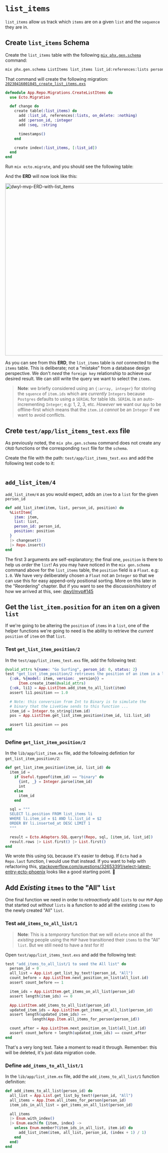 # `list_items`

`list_items` allow us track which `items` are on a given `list`
and the `sequence` they are in.

## Create `list_items` Schema

Create the `list_items` table 
with the following
[`mix phx.gen.schema`](https://hexdocs.pm/phoenix/Mix.Tasks.Phx.Gen.Schema.html)
command:

```sh
mix phx.gen.schema ListItems list_items list_id:references:lists person_id:integer seq:string
```

That command will create the following migration:
[`20230416001045_create_list_items.exs`](https://github.com/dwyl/mvp/blob/54aff67d172ad372c5ee1ffd9c41f24b093b78d4/priv/repo/migrations/20230416001045_create_list_items.exs)

```elixir
defmodule App.Repo.Migrations.CreateListItems do
  use Ecto.Migration

  def change do
    create table(:list_items) do
      add :list_id, references(:lists, on_delete: :nothing)
      add :person_id, :integer
      add :seq, :string

      timestamps()
    end

    create index(:list_items, [:list_id])
  end
end
```

Run `mix ecto.migrate`,
and you should see the following table:

And the **ERD**
will now look like this:

<img width="550" alt="dwyl-mvp-ERD-with-list_items" src="https://github.com/dwyl/mvp/assets/194400/a81f51b1-0327-4f33-b417-67f37ae889b2">

As you can see from this **ERD**,
the `list_items` table 
is _not_ connected to the `items` table.
This is deliberate; not a "mistake"
from a database design perspective.
We don't _need_ the `foreign key` relationship
to achieve our desired result.
We can still write the query we want to select the `items`.

> **Note**: we briefly considered using an `{:array, integer}` 
for storing the `squence` of `item.ids` 
which are _currently_ `Integers` 
because `Postgres` defaults to using a `SERIAL` for table Ids.
`SERIAL` is an auto-incrementing `Integer`; e.g: 1, 2, 3, etc.
_However_ we want our `App` to be offline-first
which means that the `item.id` _cannot_ be an `Integer`
if we want to avoid conflicts. 

## Crete `test/app/list_items_test.exs` file

As previously noted, the
`mix phx.gen.schema` command
does not create any `CRUD` functions 
or the corresponding `test` file
for the `schema`.

Create the file with the path:
`test/app/list_items_test.exs` 
and add the following test code to it:

```elixir

```


## `add_list_item/4`

`add_list_item/4` as you would expect,
adds an `item` to a `list` for the given `person_id`

```elixir
def add_list_item(item, list, person_id, position) do
  %ListItem{
    item: item,
    list: list,
    person_id: person_id,
    position: position
  }
  |> changeset()
  |> Repo.insert()
end
```

The first 3 arguments are self-explanatory;
the final one, `position` is there to help us _order_ the `list`!
As you may have noticed in the `mix gen.schema` command above
for the `list_items` table, the `position` field is a `Float`. 
e.g: `1.0`. 
We have very deliberately chosen a `Float` not an `Integer`
so that we can use this for easy append-only positional sorting. 
More on this later in the "Reordering" chapter. 
But if you want to see the discussion/history 
of how we arrived at this,
see: 
[dwyl/mvp#145](https://github.com/dwyl/mvp/issues/145#issuecomment-1492132575)






## Get the `list_item.position` for an `item` on a given `list`

If we're going to be altering the `position` of `items` in a `list`,
one of the helper functions we're going to need
is the ability to retrieve the _current_ `position` of `item` on that `list`.

### Test `get_list_item_position/2`

In the
`test/app/list_items_test.exs`
file,
add the following test:

```elixir
@valid_attrs %{name: "Go Surfing", person_id: 0, status: 2}
test "get_list_item_position/2 retrieves the position of an item in a list" do
  {:ok, %{model: item, version: _version}} =
      Item.create_item(@valid_attrs)
  {:ok, li1} = App.ListItem.add_item_to_all_list(item)
  assert li1.position == 1.0

  # Note: this conversion from Int to Binary is to simulate the
  # binary that the LiveView sends to this function ...
  item_id = Integer.to_string(item.id)
  pos = App.ListItem.get_list_item_position(item_id, li1.list_id)

  assert li1.position == pos
end
```

### Define `get_list_item_position/2`

In the 
`lib/app/list_item.ex`
file,
add the following defintion for 
`get_list_item_position/2`:

```elixir
def get_list_item_position(item_id, list_id) do
  item_id =
    if Useful.typeof(item_id) == "binary" do
      {int, _} = Integer.parse(item_id)
      int
    else
      item_id
    end

  sql = """
  SELECT li.position FROM list_items li
  WHERE li.item_id = $1 AND li.list_id = $2
  ORDER BY li.inserted_at DESC LIMIT 1
  """

  result = Ecto.Adapters.SQL.query!(Repo, sql, [item_id, list_id])
  result.rows |> List.first() |> List.first()
end
```

We wrote this using `SQL` because it's easier to debug.
If `Ecto` had a `Repo.last` function, I would use that instead.
If you want to help with refactoring this,
[stackoverflow.com/questions/32653391/select-latest-entry-ecto-phoenix](https://stackoverflow.com/questions/32653391/how-to-select-the-latest-entry-from-database-with-ecto-phoenix)
looks like a good starting point. 💭






## Add _Existing_ `itmes` to the "All" `list`

One final function we need
in order to _retroactively_ add `lists`
to our `MVP` App that started out _without_ `lists`
is a function to add all the _existing_ `items`
to the newly created "All" `list`. 

### Test `add_items_to_all_list/1`

> **Note**: This is a _temporary_ function that we will `delete`
once all the _existing_ people using the `MVP`
have transitioned their `items` to the "All" `list`.
But we still need to have a _test_ for it!

Open 
`test/app/list_items_test.exs`
and add the following test:

```elixir
test "add_items_to_all_list/1 to seed the All list" do
  person_id = 0
  all_list = App.List.get_list_by_text!(person_id, "All")
  count_before = App.ListItem.next_position_on_list(all_list.id)
  assert count_before == 1

  item_ids = App.ListItem.get_items_on_all_list(person_id)
  assert length(item_ids) == 0

  App.ListItem.add_items_to_all_list(person_id)
  updated_item_ids = App.ListItem.get_items_on_all_list(person_id)
  assert length(updated_item_ids) ==
            length(App.Item.all_items_for_person(person_id))

  count_after = App.ListItem.next_position_on_list(all_list.id)
  assert count_before + length(updated_item_ids) == count_after
end
```

That's a very long test.
Take a moment to read it through.
Remember: this will be deleted,
it's just data migration code.


### Define `add_items_to_all_list/1`

In the 
`lib/app/list_item.ex`
file,
add the `add_items_to_all_list/1` function definition:

```elixir
def add_items_to_all_list(person_id) do
  all_list = App.List.get_list_by_text!(person_id, "All")
  all_items = App.Item.all_items_for_person(person_id)
  item_ids_in_all_list = get_items_on_all_list(person_id)

  all_items
  |> Enum.with_index()
  |> Enum.each(fn {item, index} ->
    unless Enum.member?(item_ids_in_all_list, item.id) do
      add_list_item(item, all_list, person_id, (index + 1) / 1)
    end
  end)
end
```
